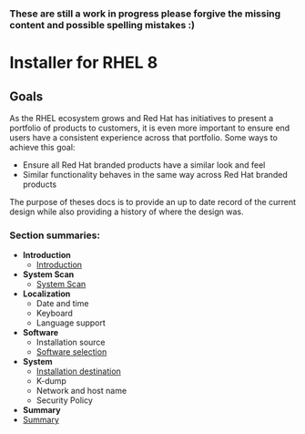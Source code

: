 ### These are still a work in progress please forgive the missing content and possible spelling mistakes :)

# Installer for RHEL 8
## Goals
As the RHEL ecosystem grows and Red Hat has initiatives to present a portfolio of products to customers, it is even more important to ensure end users have a consistent experience across that portfolio.
Some ways to achieve this goal:
- Ensure all Red Hat branded products have a similar look and feel
- Similar functionality behaves in the same way across Red Hat branded products

The purpose of theses docs is to provide an up to date record of the current design while also providing a history of where the design was.

### Section summaries:

- **Introduction**
  - [Introduction](Introduction.md)
- **System Scan**
  - [System Scan](system-scan.md)
- **Localization**
  - Date and time
  - Keyboard
  - Language support
- **Software**
  - Installation source
  - [Software selection](software-selection.md)
- **System**
  - [Installation destination](installation-destination.md)
  - K-dump
  - Network and host name
  - Security Policy
- **Summary**
 - [Summary](summary.md)
